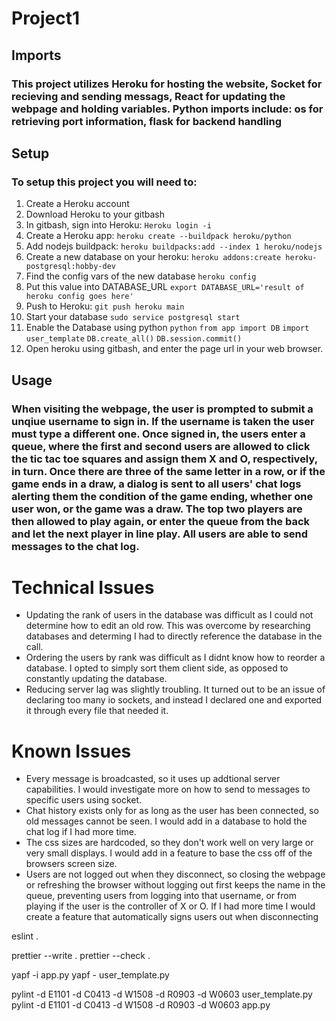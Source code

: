 # Project1

## Imports

### This project utilizes Heroku for hosting the website, Socket for recieving and sending messags, React for updating the webpage and holding variables. Python imports include: os for retrieving port information, flask for backend handling

## Setup

### To setup this project you will need to:

1. Create a Heroku account
2. Download Heroku to your gitbash
3. In gitbash, sign into Heroku: `Heroku login -i`
4. Create a Heroku app: `heroku create --buildpack heroku/python`
5. Add nodejs buildpack: `heroku buildpacks:add --index 1 heroku/nodejs`
6. Create a new database on your heroku: `heroku addons:create heroku-postgresql:hobby-dev`
7. Find the config vars of the new database `heroku config`
8. Put this value into DATABASE_URL `export DATABASE_URL='result of heroku config goes here'`
9. Push to Heroku: `git push heroku main`
10. Start your database `sudo service postgresql start`
11. Enable the Database using python `python`
    `from app import DB`
    `import user_template`
    `DB.create_all()`
    `DB.session.commit()`
12. Open heroku using gitbash, and enter the page url in your web browser.

## Usage

### When visiting the webpage, the user is prompted to submit a unqiue username to sign in. If the username is taken the user must type a different one. Once signed in, the users enter a queue, where the first and second users are allowed to click the tic tac toe squares and assign them X and O, respectively, in turn. Once there are three of the same letter in a row, or if the game ends in a draw, a dialog is sent to all users' chat logs alerting them the condition of the game ending, whether one user won, or the game was a draw. The top two players are then allowed to play again, or enter the queue from the back and let the next player in line play. All users are able to send messages to the chat log.

# Technical Issues

- Updating the rank of users in the database was difficult as I could not determine how to edit an old row. This was overcome by researching databases and determing I had to directly reference the database in the call.
- Ordering the users by rank was difficult as I didnt know how to reorder a database. I opted to simply sort them client side, as opposed to constantly updating the database.
- Reducing server lag was slightly troubling. It turned out to be an issue of declaring too many io sockets, and instead I declared one and exported it through every file that needed it.

# Known Issues

- Every message is broadcasted, so it uses up addtional server capabilities. I would investigate more on how to send to messages to specific users using socket.
- Chat history exists only for as long as the user has been connected, so old messages cannot be seen. I would add in a database to hold the chat log if I had more time.
- The css sizes are hardcoded, so they don't work well on very large or very small displays. I would add in a feature to base the css off of the browsers screen size.
- Users are not logged out when they disconnect, so closing the webpage or refreshing the browser without logging out first keeps the name in the queue, preventing users from logging into that username, or from playing if the user is the controller of X or O. If I had more time I would create a feature that automatically signs users out when disconnecting

eslint .

prettier --write .
prettier --check .

yapf -i app.py
yapf - user_template.py

pylint -d E1101 -d C0413 -d W1508 -d R0903 -d W0603 user_template.py
pylint -d E1101 -d C0413 -d W1508 -d R0903 -d W0603 app.py